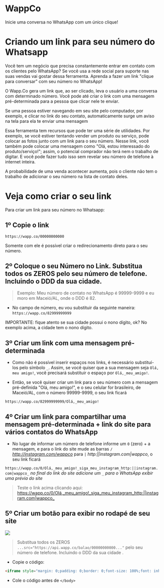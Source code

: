 # WappCo
Inicie uma conversa no WhatsApp com um único clique!

Criando um link para seu número do Whatsapp 
====================

Você tem um negócio que precisa constantemente entrar em contato com os clientes pelo WhatsApp? Se você usa a rede social para suporte nas suas vendas vai gostar dessa ferramenta. Aprenda a fazer um link "clique para conversar" com seu número no WhatsApp!

O Wapp.Co gera um link que, ao ser clicado, leva o usuário a uma conversa com determinado número. Você pode até criar o link com uma mensagem pré-determinada para a pessoa que clicar nele te enviar.

Se uma pessoa estiver navegando em seu site pelo computador, por exemplo, e clicar no link do seu contato, automaticamente surge um aviso na tela para ela te enviar uma mensagem

Essa ferramenta tem recursos que pode ter uma série de utilidades. Por exemplo, se você estiver tentando vender um produto ou serviço, pode colocar as fotos junto com um link para o seu número. Nesse link, você também pode colocar uma mensagem como "Olá, estou interessado do produto/serviço!"; assim, o potencial comprador não terá nem o trabalho de digitar. E você pode fazer tudo isso sem revelar seu número de telefone à internet inteira. 

A probabilidade de uma venda acontecer aumenta, pois o cliente não tem o trabalho de adicionar o seu número na lista de contato deles.

Veja como criar o seu link
============

Para criar um link para seu número no Whatsapp:

1º Copie o link
-
`https://wapp.co/00000000000`

Somente com ele é possível criar o redirecionamento direto para o seu número.

2º Coloque o seu Número no Link. Substitua todos os ZEROS pelo seu número de telefone. Incluindo o DDD da sua cidade.
-
> Exemplo: Meu número de contato no WhatsApp é 99999-9999 e eu moro em Maceió/AL, onde o DDD é 82.

- No campo de número, eu vou substituir da seguinte maneira: `https://wapp.co/82999999999`

IMPORTANTE: fique atento se sua cidade possui o nono dígito, ok? No exemplo acima, a cidade tem o nono dígito.

3º Criar um link com uma mensagem pré-determinada
-
- Como não é possível inserir espaços nos links, é necessário substituí-los pelo símbolo `_`. Assim, se você quiser que a sua mensagem seja `Olá, meu amigo!`, você precisará substituir o espaço por `Olá,_meu_amigo!`.

- Então, se você quiser criar um link para o seu número com a mensagem pré-definida "Olá, meu amigo!", e o seu celular for brasileiro, de Maceió/AL, com o número 99999-9999, o seu link ficará 

`https://wapp.co/82999999999/Olá,_meu_amigo!`

4º Criar um link para compartilhar uma mensagem pré-determinada + link do site para vários contatos do WhatsApp
-
- No lugar de informar um número de telefone informe um `0` (zero) + a mensagem, e para o link do site mude as barras `/` _http://instagram.com/wappco_ para `|` _http:||instagram.com|wappco_, o seu link ficará 

`https://wapp.co/0/Olá,_meu_amigo!_siga_meu_instagram_http:||instagram.com|wappco_` _no final do link do site adicione um `_` para o WhatsApp exibir uma prévia do site_ 

> Teste o link acima clicando aqui: <https://wapp.co/0/Olá,_meu_amigo!_siga_meu_instagram_http:||instagram.com|wappco_> 

5º Criar um botão para exibir no rodapé de seu site
-
![](https://api.wapp.co/precisadeajuda.png)

> Substitua todos os ZEROS `...src="https://api.wapp.co/balao/00000000000..."` pelo seu número de telefone. Incluindo o DDD da sua cidade .

- Copie o código: 
```html
<iframe style="margin: 0;padding: 0;border: 0;font-size: 100%;font: inherit;vertical-align: baseline;position: fixed;bottom: 10px;right: 10px;height: 70px;width: 225px;overflow: hidden;" src="https://api.wapp.co/balao/00000000000" width="225" height="70" allowfullscreen hspace="0" vspace="0" frameborder="0" scrolling="no"></iframe>
```
- Cole o código antes de ` </body> `
